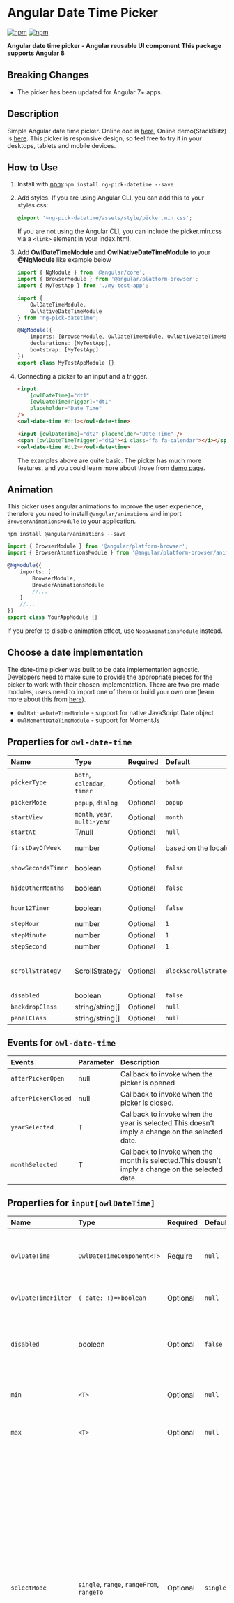 # Angular Date Time Picker

[![npm](https://img.shields.io/npm/v/ng-pick-datetime.svg?maxAge=2592000?style=flat-square)](https://www.npmjs.com/package/ng-pick-datetime)
[![npm](https://img.shields.io/npm/dm/ng-pick-datetime.svg)](https://www.npmjs.com/package/ng-pick-datetime)

**Angular date time picker - Angular reusable UI component**
**This package supports Angular 8**

## Breaking Changes

-   The picker has been updated for Angular 7+ apps.

## Description

Simple Angular date time picker. Online doc is [here](https://daniel-projects.firebaseapp.com/owlng/date-time-picker), Online demo(StackBlitz) is [here](https://stackblitz.com/github/DanielYKPan/owl-examples/tree/date-time-picker).
This picker is responsive design, so feel free to try it in your desktops, tablets and mobile devices.

## How to Use

1.  Install with [npm](https://www.npmjs.com):`npm install ng-pick-datetime --save`
2.  Add styles.
    If you are using Angular CLI, you can add this to your styles.css:
    ```css
    @import '~ng-pick-datetime/assets/style/picker.min.css';
    ```
    If you are not using the Angular CLI, you can include the picker.min.css via a `<link>` element in your index.html.
3.  Add **OwlDateTimeModule** and **OwlNativeDateTimeModule** to your **@NgModule** like example below

    ```typescript
    import { NgModule } from '@angular/core';
    import { BrowserModule } from '@angular/platform-browser';
    import { MyTestApp } from './my-test-app';

    import {
        OwlDateTimeModule,
        OwlNativeDateTimeModule
    } from 'ng-pick-datetime';

    @NgModule({
        imports: [BrowserModule, OwlDateTimeModule, OwlNativeDateTimeModule],
        declarations: [MyTestApp],
        bootstrap: [MyTestApp]
    })
    export class MyTestAppModule {}
    ```

4.  Connecting a picker to an input and a trigger.

    ```html
    <input
        [owlDateTime]="dt1"
        [owlDateTimeTrigger]="dt1"
        placeholder="Date Time"
    />
    <owl-date-time #dt1></owl-date-time>
    ```

    ```html
    <input [owlDateTime]="dt2" placeholder="Date Time" />
    <span [owlDateTimeTrigger]="dt2"><i class="fa fa-calendar"></i></span>
    <owl-date-time #dt2></owl-date-time>
    ```

    The examples above are quite basic. The picker has much more features,
    and you could learn more about those from [demo page](https://danielykpan.github.io/date-time-picker/).

## Animation

This picker uses angular animations to improve the user experience,
therefore you need to install `@angular/animations` and import `BrowserAnimationsModule` to your application.

```
npm install @angular/animations --save
```

```typescript
import { BrowserModule } from '@angular/platform-browser';
import { BrowserAnimationsModule } from '@angular/platform-browser/animations';

@NgModule({
    imports: [
        BrowserModule,
        BrowserAnimationsModule
        //...
    ]
    //...
})
export class YourAppModule {}
```

If you prefer to disable animation effect, use `NoopAnimationsModule` instead.

## Choose a date implementation

The date-time picker was built to be date implementation agnostic.
Developers need to make sure to provide the appropriate pieces for the picker to work with their chosen implementation.
There are two pre-made modules, users need to import one of them or build your own one (learn more about this from [here](https://danielykpan.github.io/date-time-picker/#locale-formats)).

-   `OwlNativeDateTimeModule` - support for native JavaScript Date object
-   `OwlMomentDateTimeModule` - support for MomentJs

## Properties for `owl-date-time`

| Name               | Type                          | Required | Default               | Description                                                                                                                                  |
| :----------------- | :---------------------------- | :------- | :-------------------- | :------------------------------------------------------------------------------------------------------------------------------------------- |
| `pickerType`       | `both`, `calendar`, `timer`   | Optional | `both`                | Set the type of the dateTime picker. `both`: show both calendar and timer, `calendar`: only show calendar, `timer`: only show timer.         |
| `pickerMode`       | `popup`, `dialog`             | Optional | `popup`               | The style the picker would open as.                                                                                                          |
| `startView`        | `month`, `year`, `multi-year` | Optional | `month`               | The view that the calendar should start in.                                                                                                  |
| `startAt`          | T/null                        | Optional | `null`                | The moment to open the picker to initially.                                                                                                  |
| `firstDayOfWeek`   | number                        | Optional | based on the locale   | Set the first day of week. Valid value is from 0 to 6. 0: Sunday ~ 6: Saturday                                                               |
| `showSecondsTimer` | boolean                       | Optional | `false`               | When specify it to true, it would show a timer to configure the second's value                                                               |
| `hideOtherMonths`  | boolean                       | Optional | `false`               | Whether to hide dates in other months at the start or end of the current month                                                               |
| `hour12Timer`      | boolean                       | Optional | `false`               | When specify it to true, the timer would be in hour12 format mode                                                                            |
| `stepHour`         | number                        | Optional | `1`                   | Hours to change per step.                                                                                                                    |
| `stepMinute`       | number                        | Optional | `1`                   | Minutes to change per step.                                                                                                                  |
| `stepSecond`       | number                        | Optional | `1`                   | Seconds to change per step.                                                                                                                  |
| `scrollStrategy`   | ScrollStrategy                | Optional | `BlockScrollStrategy` | Define the scroll strategy when the picker is open. Learn more this from https://material.angular.io/cdk/overlay/overview#scroll-strategies. |
| `disabled`         | boolean                       | Optional | `false`               | When specify to true, it would disable the picker.                                                                                           |
| `backdropClass`    | string/string[]               | Optional | `null`                | Custom class for the picker backdrop.                                                                                                        |
| `panelClass`       | string/string[]               | Optional | `null`                | Custom class for the picker overlay panel.                                                                                                   |

## Events for `owl-date-time`

| Events              | Parameter | Description                                                                                     |
| :------------------ | :-------- | :---------------------------------------------------------------------------------------------- |
| `afterPickerOpen`   | null      | Callback to invoke when the picker is opened                                                    |
| `afterPickerClosed` | null      | Callback to invoke when the picker is closed.                                                   |
| `yearSelected`      | T         | Callback to invoke when the year is selected.This doesn't imply a change on the selected date.  |
| `monthSelected`     | T         | Callback to invoke when the month is selected.This doesn't imply a change on the selected date. |

## Properties for `input[owlDateTime]`

| Name                | Type                                      | Required | Default  | Description                                                                                                                                                                                                                                                                                                                        |
| :------------------ | :---------------------------------------- | :------- | :------- | :--------------------------------------------------------------------------------------------------------------------------------------------------------------------------------------------------------------------------------------------------------------------------------------------------------------------------------- |
| `owlDateTime`       | `OwlDateTimeComponent<T>`                 | Require  | `null`   | The date time picker that this input is associated with.                                                                                                                                                                                                                                                                           |
| `owlDateTimeFilter` | `( date: T)=>boolean`                     | Optional | `null`   | A function to filter date time.                                                                                                                                                                                                                                                                                                    |
| `disabled`          | boolean                                   | Optional | `false`  | When specify to true, it would disable the picker's input.                                                                                                                                                                                                                                                                         |
| `min`               | `<T>`                                     | Optional | `null`   | The minimum valid date time.                                                                                                                                                                                                                                                                                                       |
| `max`               | `<T>`                                     | Optional | `null`   | The maximum valid date time.                                                                                                                                                                                                                                                                                                       |
| `selectMode`        | `single`, `range`, `rangeFrom`, `rangeTo` | Optional | `single` | Specify the picker's select mode. `single`: a single value allowed, `range`: allow users to select a range of date-time, `rangeFrom`: the input would only show the 'from' value and the picker could only selects 'from' value, `rangeTo`: the input would only show the 'to' value and the picker could only selects 'to' value. |
| `rangeSeparator`    | string                                    | Optional | `~`      | The character to separate the 'from' and 'to' in input value in range selectMode.                                                                                                                                                                                                                                                  |

## Events for `input[owlDateTime]`

| Events           | Parameter                                                              | Description                                                                        |
| :--------------- | :--------------------------------------------------------------------- | :--------------------------------------------------------------------------------- |
| `dateTimeChange` | source: OwlDateTimeInput, value: input value, input: the input element | Callback to invoke when `change` event is fired on this `<input [owlDateTime]>`    |
| `dateTimeInput`  | source: OwlDateTimeInput, value: input value, input: the input element | Callback to invoke when an `input` event is fired on this `<input [owlDateTime]>`. |

## Properties for `[owlDateTimeTrigger]`

| Name                 | Type                      | Required | Default | Description                                                |
| :------------------- | :------------------------ | :------- | :------ | :--------------------------------------------------------- |
| `owlDateTimeTrigger` | `OwlDateTimeComponent<T>` | Require  | `null`  | The date time picker that this trigger is associated with. |
| `disabled`           | boolean                   | Optional | `false` | When specify to true, it would disable the trigger.        |

## Properties for `[owlDateTimeTrigger]`

| Name                 | Type                      | Required | Default | Description                                                |
| :------------------- | :------------------------ | :------- | :------ | :--------------------------------------------------------- |
| `owlDateTimeTrigger` | `OwlDateTimeComponent<T>` | Require  | `null`  | The date time picker that this trigger is associated with. |
| `disabled`           | boolean                   | Optional | `false` | When specify to true, it would disable the trigger.        |

## Properties for `owl-date-time-inline`

| Name                | Type                                      | Required | Default             | Description                                                                                                                                                                                                                                                                                                                        |
| :------------------ | :---------------------------------------- | :------- | :------------------ | :--------------------------------------------------------------------------------------------------------------------------------------------------------------------------------------------------------------------------------------------------------------------------------------------------------------------------------- |
| `pickerType`        | `both`, `calendar`, `timer`               | Optional | `both`              | Set the type of the dateTime picker. `both`: show both calendar and timer, `calendar`: only show calendar, `timer`: only show timer.                                                                                                                                                                                               |
| `startView`         | `month`, `year`, `multi-year`             | Optional | `month`             | The view that the calendar should start in.                                                                                                                                                                                                                                                                                        |
| `startAt`           | T/null                                    | Optional | `null`              | The moment to open the picker to initially.                                                                                                                                                                                                                                                                                        |
| `firstDayOfWeek`    | number                                    | Optional | based on the locale | Set the first day of week. Valid value is from 0 to 6. 0: Sunday ~ 6: Saturday                                                                                                                                                                                                                                                     |
| `showSecondsTimer`  | boolean                                   | Optional | `false`             | When specify it to true, it would show a timer to configure the second's value                                                                                                                                                                                                                                                     |
| `hideOtherMonths`   | boolean                                   | Optional | `false`             | Whether to hide dates in other months at the start or end of the current month                                                                                                                                                                                                                                                     |
| `hour12Timer`       | boolean                                   | Optional | `false`             | When specify it to true, the timer would be in hour12 format mode                                                                                                                                                                                                                                                                  |
| `stepHour`          | number                                    | Optional | `1`                 | Hours to change per step.                                                                                                                                                                                                                                                                                                          |
| `stepMinute`        | number                                    | Optional | `1`                 | Minutes to change per step.                                                                                                                                                                                                                                                                                                        |
| `stepSecond`        | number                                    | Optional | `1`                 | Seconds to change per step.                                                                                                                                                                                                                                                                                                        |
| `disabled`          | boolean                                   | Optional | `false`             | When specify to true, it would disable the picker.                                                                                                                                                                                                                                                                                 |
| `owlDateTimeFilter` | `( date: T)=>boolean`                     | Optional | `null`              | A function to filter date time.                                                                                                                                                                                                                                                                                                    |
| `min`               | `<T>`                                     | Optional | `null`              | The minimum valid date time.                                                                                                                                                                                                                                                                                                       |
| `max`               | `<T>`                                     | Optional | `null`              | The maximum valid date time.                                                                                                                                                                                                                                                                                                       |
| `selectMode`        | `single`, `range`, `rangeFrom`, `rangeTo` | Optional | `single`            | Specify the picker's select mode. `single`: a single value allowed, `range`: allow users to select a range of date-time, `rangeFrom`: the input would only show the 'from' value and the picker could only selects 'from' value, `rangeTo`: the input would only show the 'to' value and the picker could only selects 'to' value. |

## Localization and DateTime Format

Localization for different languages and formats is defined by `OWL_DATE_TIME_LOCALE` and `OWL_DATE_TIME_FORMATS`. You could learn more about this from [here](https://danielykpan.github.io/date-time-picker#locale-formats).

## Dependencies

none

## Demo

-   Online doc is [here](https://daniel-projects.firebaseapp.com/owlng/date-time-picker)
-   Online demo(StackBlitz) is [here](https://stackblitz.com/github/DanielYKPan/owl-examples/tree/date-time-picker)

## License

-   License: MIT

## Author

**Daniel YK Pan**
